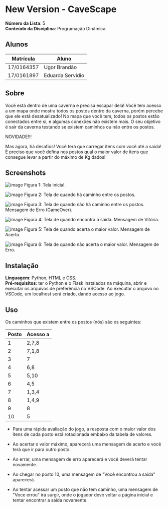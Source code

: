 

# New Version - CaveScape

**Número da Lista**: 5 <br>
**Conteúdo da Disciplina**: Programação Dinâmica

## Alunos
|Matrícula | Aluno |
| -- | -- |
| 17/0164357  |  Ugor Brandão |
| 17/0161897 | Eduarda Servidio |

## Sobre  
Você está dentro de uma caverna e precisa escapar dela! Você tem acesso a um mapa onde mostra todos os postos dentro da caverna, porém percebe que ele está desatualizado! No mapa que você tem, todos os postos estão conectados entre si, e algumas conexões não existem mais. O seu objetivo é sair da caverna testando se existem caminhos ou não entre os postos. <br>

NOVIDADE!!! <br>

Mas agora, há desafios! Você terá que carregar itens com você até a saída! É preciso que você defina nos postos qual
o maior valor de itens que consegue levar a partir do máximo de Kg dados!

## Screenshots
![image](https://user-images.githubusercontent.com/52542729/163654706-2fae760d-81ec-402a-9019-c8cea27e037d.png)
Figura 1: Tela inicial.

![image](https://user-images.githubusercontent.com/52542729/163654860-01130269-12f2-463d-b98e-fb4e3794cd99.png)
Figura 2: Tela de quando há caminho entre os postos.

![image](https://user-images.githubusercontent.com/52542729/163654735-66860ab7-0dda-4566-b9bc-e63750a633a7.png)
Figura 3: Tela de quando não há caminho entre os postos. Mensagem de Erro (GameOver).

![image](https://user-images.githubusercontent.com/52542729/163654800-736f455c-ac44-41d0-b412-d65aa7dfb77e.png)
Figura 4: Tela de quando encontra a saída. Mensagem de Vitória.

![image](https://user-images.githubusercontent.com/52542729/163654755-a2ebff9c-5e94-4d5c-8ab1-be6bd67f976a.png)
Figura 5: Tela de quando acerta o maior valor. Mensagem de Acerto.

![image](https://user-images.githubusercontent.com/52542729/163654767-9890536e-33ba-4459-813f-762da20d13da.png)
Figura 6: Tela de quando não acerta o maior valor. Mensagem de Erro.

## Instalação 
**Linguagem**: Python, HTML e CSS. <br>
**Pré-requisitos**: ter o Python e o Flask instalados na máquina, abrir e executar os arquivos de preferência no VSCode.
Ao executar o arquivo no VSCode, um localhost será criado, dando acesso ao jogo.

## Uso 
Os caminhos que existem entre os postos (nós) são os seguintes:

| Posto | Acesso a |
| -- | -- |
| 1  | 2,7,8 |
| 2  | 7,1,8 |
| 3  | 7 |
| 4  | 6,8 |
| 5  | 5,10 |
| 6  | 4,5 |
| 7  | 1,3,4 |
| 8  | 1,4,9 |
| 9  | 8 |
| 10  | 5 |

* Para uma rápida avaliação do jogo, a resposta com o maior valor dos itens de cada posto está rotacionada embaixo da tabela de valores. <br>

* Ao acertar o valor máximo, aparecerá uma mensagem de acerto e você terá que ir para outro posto. <br>

* Ao errar, uma mensagem de erro aparecerá e você deverá tentar novamente.

* Ao chegar no posto 10, uma mensagem de "Você encontrou a saída" aparecerá. <br> 

* Ao tentar acessar um posto que não tem caminho, uma mensagem de "Voce errou" irá surgir, onde o jogador deve voltar a página inicial e tentar encontrar a saída novamente.
